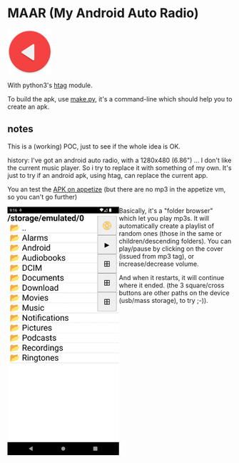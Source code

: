 # MAAR (My Android Auto Radio)

<img src="app/maar.png" width="100" height="100">

With python3's [htag](https://github.com/manatlan/htag) module.

To build the apk, use [make.py](make.md), it's a command-line which should help you to create an apk.


## notes

This is a (working) POC, just to see if the whole idea is OK.

history:  I've got an android auto radio, with a 1280x480 (6.86") ... I don't like the current music player. So i try to replace it with something of my own.
It's just to try if an android apk, using htag, can replace the current app.

You an test the [APK on appetize](https://appetize.io/app/gutxl5u4tznjq4v6ocu3peinba) (but there are no mp3 in the appetize vm, so you can't go further)

<img src="screenshot.png" width="250" style="float:left"> 

Basically, it's a "folder browser" which let you play mp3s. It will automatically create a playlist of random ones (those in the same or children/descending folders).  You can play/pause by clicking on the cover (issued from mp3 tag), or increase/decrease volume.

And when it restarts, it will continue where it ended. (the 3 square/cross buttons are other paths on the device (usb/mass storage), to try ;-)).
